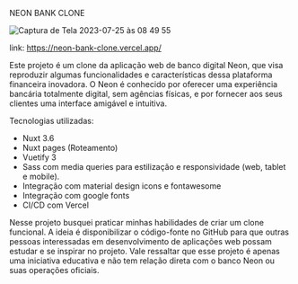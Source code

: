 NEON BANK CLONE

![Captura de Tela 2023-07-25 às 08 49 55](https://github.com/Kyrllan/neon-bank-clone/assets/31549101/323fa867-756e-4a8e-a3e7-a3066e5cfcde)


link: https://neon-bank-clone.vercel.app/

Este projeto é um clone da aplicação web de banco digital Neon, que visa reproduzir algumas funcionalidades e características dessa plataforma financeira inovadora. O Neon é conhecido por oferecer uma experiência bancária totalmente digital, sem agências físicas, e por fornecer aos seus clientes uma interface amigável e intuitiva.

Tecnologias utilizadas:
- Nuxt 3.6
- Nuxt pages (Roteamento)
- Vuetify 3
- Sass com media queries para estilização e responsividade (web, tablet e mobile).
- Integração com material design icons e fontawesome
- Integração com google fonts
- CI/CD com Vercel

Nesse projeto busquei praticar minhas habilidades de criar um clone funcional. A ideia é disponibilizar o código-fonte no GitHub para que outras pessoas interessadas em desenvolvimento de aplicações web possam estudar e se inspirar no projeto. Vale ressaltar que esse projeto é apenas uma iniciativa educativa e não tem relação direta com o banco Neon ou suas operações oficiais.
